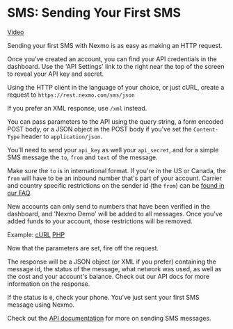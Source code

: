 # SMS: Sending Your First SMS

[Video](https://vimeo.com/98321044)

Sending your first SMS with Nexmo is as easy as making an HTTP request.

Once you've created an account, you can find your API credentials in the dashboard. Use the 'API Settings' link to the 
right near the top of the screen to reveal your API key and secret.

Using the HTTP client in the language of your choice, or just cURL, create a request to `https://rest.nexmo.com/sms/json`

If you prefer an XML response, use `/xml` instead. 

You can pass parameters to the API using the query string, a form encoded POST body, or a JSON object in the POST body 
if you've set the `Content-Type` header to `application/json`.

You'll need to send your `api_key` as well your `api_secret`, and for a simple SMS message the `to`, `from` and `text` 
of the message. 

Make sure the `to` is in international format. If you're in the US or Canada, the `from` will have to be an inbound 
number that's part of your account. Carrier and country specific restrictions on the sender id (the `from`) can be 
[found in our FAQ][1].

New accounts can only send to numbers that have been verified in the dashboard, and 'Nexmo Demo' will be added to all 
messages. Once you've added funds to your account, those restrictions will be removed.

Example: [cURL][curl] [PHP](./php/send.php)

Now that the parameters are set, fire off the request. 

The response will be a JSON object (or XML if you prefer) containing the message id, the status of the message, what 
network was used, as well as the cost and your account's balance. Check out our API docs for more information on the 
response.

If the status is `0`, check your phone. You've just sent your first SMS message using Nexmo.

Check out the [API documentation][2] for more on sending SMS messages.

[1]: https://help.nexmo.com/hc/en-us/sections/200622473-Country-Specific-Features-and-Restrictions
[2]: https://docs.nexmo.com/api-ref/sms-api
[curl]: ./curl/send.sh